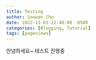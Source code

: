 ```yaml
---
title: Testing
author: Soowan Cho
date: 2022-11-03 22:48:00 -0500
categories: [Blogging, Tutorial]
tags: [pageviews]
---
```


안녕하세요~
테스트 진행중